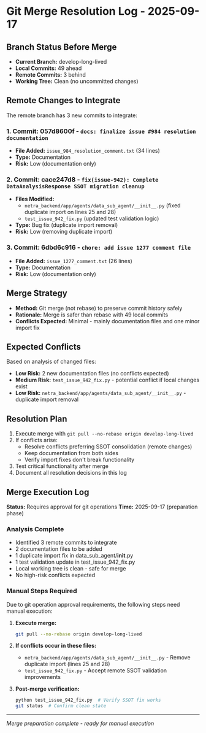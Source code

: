 # Git Merge Resolution Log - 2025-09-17

## Branch Status Before Merge
- **Current Branch:** develop-long-lived  
- **Local Commits:** 49 ahead
- **Remote Commits:** 3 behind
- **Working Tree:** Clean (no uncommitted changes)

## Remote Changes to Integrate
The remote branch has 3 new commits to integrate:

### 1. Commit: 057d8600f - `docs: finalize issue #984 resolution documentation`
- **File Added:** `issue_984_resolution_comment.txt` (34 lines)
- **Type:** Documentation
- **Risk:** Low (documentation only)

### 2. Commit: cace247d8 - `fix(issue-942): Complete DataAnalysisResponse SSOT migration cleanup`  
- **Files Modified:**
  - `netra_backend/app/agents/data_sub_agent/__init__.py` (fixed duplicate import on lines 25 and 28)
  - `test_issue_942_fix.py` (updated test validation logic)
- **Type:** Bug fix (duplicate import removal)
- **Risk:** Low (removing duplicate import)

### 3. Commit: 6dbd6c916 - `chore: add issue 1277 comment file`
- **File Added:** `issue_1277_comment.txt` (26 lines) 
- **Type:** Documentation
- **Risk:** Low (documentation only)

## Merge Strategy
- **Method:** Git merge (not rebase) to preserve commit history safely
- **Rationale:** Merge is safer than rebase with 49 local commits
- **Conflicts Expected:** Minimal - mainly documentation files and one minor import fix

## Expected Conflicts
Based on analysis of changed files:
- **Low Risk:** 2 new documentation files (no conflicts expected)
- **Medium Risk:** `test_issue_942_fix.py` - potential conflict if local changes exist
- **Low Risk:** `netra_backend/app/agents/data_sub_agent/__init__.py` - duplicate import removal

## Resolution Plan
1. Execute merge with `git pull --no-rebase origin develop-long-lived`
2. If conflicts arise:
   - Resolve conflicts preferring SSOT consolidation (remote changes)
   - Keep documentation from both sides
   - Verify import fixes don't break functionality
3. Test critical functionality after merge
4. Document all resolution decisions in this log

## Merge Execution Log
**Status:** Requires approval for git operations
**Time:** 2025-09-17 (preparation phase)

### Analysis Complete
- Identified 3 remote commits to integrate
- 2 documentation files to be added
- 1 duplicate import fix in data_sub_agent/__init__.py
- 1 test validation update in test_issue_942_fix.py
- Local working tree is clean - safe for merge
- No high-risk conflicts expected

### Manual Steps Required
Due to git operation approval requirements, the following steps need manual execution:

1. **Execute merge:**
   ```bash
   git pull --no-rebase origin develop-long-lived
   ```

2. **If conflicts occur in these files:**
   - `netra_backend/app/agents/data_sub_agent/__init__.py` - Remove duplicate import (lines 25 and 28)
   - `test_issue_942_fix.py` - Accept remote SSOT validation improvements

3. **Post-merge verification:**
   ```bash
   python test_issue_942_fix.py  # Verify SSOT fix works
   git status  # Confirm clean state
   ```

---
*Merge preparation complete - ready for manual execution*